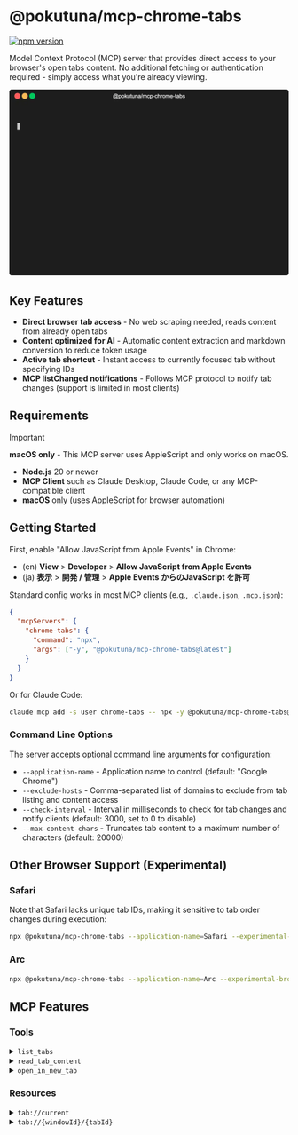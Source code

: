 # @pokutuna/mcp-chrome-tabs

[![npm version](https://badge.fury.io/js/@pokutuna%2Fmcp-chrome-tabs.svg)](https://badge.fury.io/js/@pokutuna%2Fmcp-chrome-tabs)

Model Context Protocol (MCP) server that provides direct access to your browser's open tabs content. No additional fetching or authentication required - simply access what you're already viewing.

<img src="./demo/demo.webp" width="600px" />

## Key Features

- **Direct browser tab access** - No web scraping needed, reads content from already open tabs
- **Content optimized for AI** - Automatic content extraction and markdown conversion to reduce token usage
- **Active tab shortcut** - Instant access to currently focused tab without specifying IDs
- **MCP listChanged notifications** - Follows MCP protocol to notify tab changes (support is limited in most clients)

## Requirements

> [!IMPORTANT]  
> **macOS only** - This MCP server uses AppleScript and only works on macOS.

- **Node.js** 20 or newer
- **MCP Client** such as Claude Desktop, Claude Code, or any MCP-compatible client
- **macOS** only (uses AppleScript for browser automation)

## Getting Started

First, enable "Allow JavaScript from Apple Events" in Chrome:

- (en) **View** > **Developer** > **Allow JavaScript from Apple Events**
- (ja) **表示** > **開発 / 管理** > **Apple Events からのJavaScript を許可**

Standard config works in most MCP clients (e.g., `.claude.json`, `.mcp.json`):

```json
{
  "mcpServers": {
    "chrome-tabs": {
      "command": "npx",
      "args": ["-y", "@pokutuna/mcp-chrome-tabs@latest"]
    }
  }
}
```

Or for Claude Code:

```bash
claude mcp add -s user chrome-tabs -- npx -y @pokutuna/mcp-chrome-tabs@latest
```

### Command Line Options

The server accepts optional command line arguments for configuration:

- `--application-name` - Application name to control (default: "Google Chrome")
- `--exclude-hosts` - Comma-separated list of domains to exclude from tab listing and content access
- `--check-interval` - Interval in milliseconds to check for tab changes and notify clients (default: 3000, set to 0 to disable)
- `--max-content-chars` - Truncates tab content to a maximum number of characters (default: 20000)

## Other Browser Support (Experimental)

### Safari

Note that Safari lacks unique tab IDs, making it sensitive to tab order changes during execution:

```bash
npx @pokutuna/mcp-chrome-tabs --application-name=Safari --experimental-browser=safari
```


### Arc

```bash
npx @pokutuna/mcp-chrome-tabs --application-name=Arc --experimental-browser=arc
```

## MCP Features

### Tools

<details>
<summary><code>list_tabs</code></summary>

List all open tabs in the user's browser with their titles, URLs, and tab references.

- Returns: Markdown formatted list of tabs with tab IDs for reference

</details>

<details>
<summary><code>read_tab_content</code></summary>

Get readable content from a tab in the user's browser.

- `id` (optional): Tab reference from `list_tabs` output (e.g., `ID:12345:67890`)
- If `id` is omitted, uses the currently active tab
- Returns: Clean, readable content extracted using Mozilla Readability

</details>

<details>
<summary><code>open_in_new_tab</code></summary>

Open a URL in a new tab to present content or enable user interaction with webpages.

- `url` (required): URL to open in the browser
- Returns: Tab ID in format `ID:windowId:tabId` for immediate access to the new tab

</details>

### Resources

<details>
<summary><code>tab://current</code></summary>

Resource representing the content of the currently active tab.

- **URI**: `tab://current`
- **MIME type**: `text/markdown`
- **Content**: Real-time content of the active browser tab

</details>

<details>
<summary><code>tab://{windowId}/{tabId}</code></summary>

Resource template for accessing specific tabs.

- **URI pattern**: `tab://{windowId}/{tabId}`
- **MIME type**: `text/markdown`
- **Content**: Content of the specified tab
- Resources are dynamically generated based on currently open tabs

</details>
